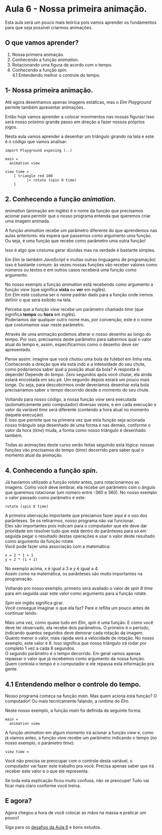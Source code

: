 # Aula 6 - Nossa primeira animação.

Esta aula será um pouco mais teórica pois vamos aprender os
fundamentos para que seja possível criarmos animações.

## O que vamos aprender?

1. Nossa primeira animação.  
2. Conhecendo a função *animation*.  
3. Rotacionando uma figura de acordo com o tempo.  
4. Conhecendo a função *spin*.  
4.1 Entendendo melhor o controle do tempo.  

## 1- Nossa primeira animação.

Até agora desenhamos apenas imagens estáticas, mas o
*Elm Playground* permite também apresentar animações.

Então hoje vamos aprender a colocar movimentos nas
nossas figuras! Isso será nosso próximo grande passo
em direção a fazer nossos próprios jogos.

Nesta aula vamos aprender a desenhar um triângulo
girando na tela e este é o código que vamos analisar:

```
import Playground exposing (..)

main =
  animation view

view time =
    [ triangle red 100
          |> rotate (spin 8 time)
    ]
```

## 2. Conhecendo a função *animation*.

*animation* (animação em inglês) é o nome da função que
precisamos acionar para permitir que o nosso programa
entenda que queremos criar uma imagem animada.

A função *animation* recebe um parâmetro
diferente do que aprendemos nas aulas anteriores: ela
espera que passemos como argumento uma função. Ou seja,
é uma função que recebe como parâmetro uma outra função!

Isso é algo que costuma gerar dúvidas mas
na verdade é bastante simples.

Em *Elm* (e também *JavaScript* e muitas outras linguagens
de programação) isso é bastante comum: às vezes nossas
funções vão receber valores como números ou textos
e em outros casos receberá uma função como argumento.

No nosso exemplo a função *animation* está recebendo como
argumento a função *view* (que significa **vista** ou **ver**
em inglês).   
Em *Elm* este costuma ser o nome padrão dado para a função
onde iremos definir o que será exibido na tela.

Perceba que a função *view* recebe um parâmetro chamado *time* 
(que significa **tempo** ou **hora** em inglês).  
Poderíamos dar qualquer outro nome mas, por convenção,
este é o nome que costumamos usar neste parâmetro.  

Através de uma animação podemos alterar o nosso desenho
ao longo do tempo. Por isso, precisamos deste parâmetro
para sabermos qual o valor atual do tempo e, assim,
especificarmos como o desenho deve ser apresentado.

Pense assim: imagine que você chutou uma bola de futebol
em linha reta. Conhecendo a direção que ela está indo
e a intensidade do seu chute, como poderíamos saber qual
a posição atual da bola? A resposta é: depende! Depende do
*tempo*. Zero segundos após você chutar, ela ainda estará
encostada em seu pé. Um segundo depois estará um pouco
mais longe. Ou seja, para descobrirmos onde deveríamos 
desenhar esta bola precisaríamos saber o tempo decorrido
desde o momento do seu chute.

Voltando para nosso código, a nossa função *view* será
executada (automaticamente pelo computador) diversas vezes,
e em cada execução o valor da variável *time* será diferente (contendo
a hora atual no momento daquela execução).  
É isso que permite que na primeira vez que esta função
seja acionada nosso triângulo seja desenhado de uma forma
e nas demais, conforme o valor da hora (*time*) muda, a
forma como nosso triângulo é desenhado também.

Todas as animações deste curso serão feitas seguindo esta
lógica: nossas funções vão precisamos do tempo (*time*) 
decorrido para saber qual o momento atual da animação.

## 4. Conhecendo a função *spin*.

Já havíamos utilizado a função *rotate* antes, para
rotacionarmos as imagens. Como você deve lembrar, ela
recebe um parâmetro com o ângulo que queremos rotacionar
(um número entre -360 e 360). No nosso exemplo o valor
passado como parâmetro é este:

```
rotate (spin 8 time)
```

A primeira obervação importante que preciamos fazer aqui
é o uso dos parânteses. Se os retirarmos, nosso programa
não vai funcionar.  
Eles são importantes pois indicam para o computador
que ele deve dar prioridade em resolver tudo que está dentro
do parânteses para só em seguida pegar o resultado destas
operações e usar o valor deste resultado como argumento da função
rotate.  
Você pode fazer uma associação com a matemática:  

```
x = 2 * 1 + 1  
y = 2 * (1 + 1)  
```

No exemplo acima, *x* é igual a 3 e *y* é igual a 4.  
Assim como na matemática, os parânteses são
muito importantes na programação.

Voltando pro nosso exemplo, primeiro será avaliado o 
valor de *spin 8 time* para em seguida usar este valor
como argumento para a função rotate.

*Spin* em inglês significa girar.  
Você consegue imaginar o que ela faz? Pare e reflita um pouco
antes de continuar lendo.

Mais uma vez, como quase tudo em *Elm*, *spin* é uma função.
E como você deve ter observado, ela recebe dois parâmetros.
O primeiro é o período, indicando quantos segundos deve
demorar cada rotação da imagem. Quanto menor o valor, mais rápida
será a velocidade de rotação. No nosso exemplo, este valor é
8. Isso significa que nosso triângulo irá rodar por completo 1
vez a cada 8 segundos.  
O segundo parâmetro é o tempo decorrido. Em geral vamos apenas
repassar o valor que já recebemos como argumento da nossa função.
Quem controla o tempo é o computador e ele repassa esta informação
pra gente.

## 4.1 Entendendo melhor o controle do tempo.

Nosso programa começa na função *main*. Mas quem aciona esta função?
O computador! Ou mais tecnicamente falando, a *runtime* do *Elm*.

Neste nosso exemplo, a função *main* foi definida da seguinte forma:

```
main =
  animation view
```

A função *animation* em algum momento irá acionar a função *view* 
e, como já víamos antes, a função *view* recebe um parâmetro
indicando o tempo (no nosso exemplo, o parâmetro *time*):

```
view time =
```

Você não precisa se preocupar com o controle desta variável, o computador vai
fazer este trabalho pra você. Precisa apenas saber que irá receber este
valor e o que ele representa.

Se toda esta explicação ficou muito confusa, não se preocupe!
Tudo vai ficar mais claro conforme você treina.

## E agora?

Agora chegou a hora de você colocar as mãos na massa
e praticar um pouco!

Siga para os [desafios da Aula 6](/aula_6_desafios.html) e bons estudos.
